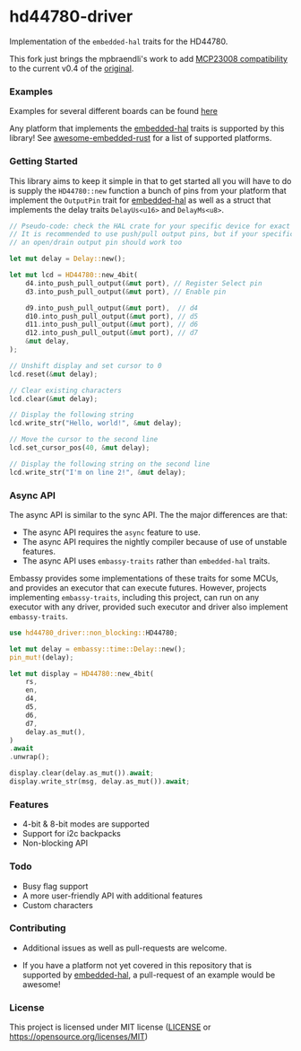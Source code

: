 # hd44780-driver


Implementation of the `embedded-hal` traits for the HD44780.

This fork just brings the mpbraendli's work to add [MCP23008 compatibility](https://github.com/mpbraendli/hd44780-driver/) to the current v0.4 of the [original](https://github.com/JohnDoneth/hd44780-driver).

### Examples

Examples for several different boards can be found [here](/examples)

Any platform that implements the [embedded-hal](https://github.com/rust-embedded/embedded-hal) traits is supported by this library! See [awesome-embedded-rust](https://github.com/rust-embedded/awesome-embedded-rust#hal-implementation-crates) for a list of supported platforms.

### Getting Started

This library aims to keep it simple in that to get started all you will have to do is supply the `HD44780::new` function a bunch of pins from your platform that implement the `OutputPin` trait for [embedded-hal](https://github.com/rust-embedded/embedded-hal) as well as a struct that implements the delay traits `DelayUs<u16>`  and `DelayMs<u8>`.

```rust
// Pseudo-code: check the HAL crate for your specific device for exact code to get pins / delay
// It is recommended to use push/pull output pins, but if your specific LCD device has pull-up resistors
// an open/drain output pin should work too

let mut delay = Delay::new();

let mut lcd = HD44780::new_4bit(
    d4.into_push_pull_output(&mut port), // Register Select pin
    d3.into_push_pull_output(&mut port), // Enable pin

    d9.into_push_pull_output(&mut port),  // d4
    d10.into_push_pull_output(&mut port), // d5
    d11.into_push_pull_output(&mut port), // d6
    d12.into_push_pull_output(&mut port), // d7
    &mut delay,
);

// Unshift display and set cursor to 0
lcd.reset(&mut delay);

// Clear existing characters
lcd.clear(&mut delay);

// Display the following string
lcd.write_str("Hello, world!", &mut delay);

// Move the cursor to the second line
lcd.set_cursor_pos(40, &mut delay);

// Display the following string on the second line
lcd.write_str("I'm on line 2!", &mut delay);
```

### Async API

The async API is similar to the sync API. The the major differences are that:
- The async API requires the `async` feature to use.
- The async API requires the nightly compiler because of use of unstable features.
- The async API uses `embassy-traits` rather than `embedded-hal` traits.

Embassy provides some implementations of these traits for some MCUs, and provides
an executor that can execute futures. However, projects implementing `embassy-traits`,
including this project, can run on any executor with any driver, provided such
executor and driver also implement `embassy-traits`.

```rust
use hd44780_driver::non_blocking::HD44780;

let mut delay = embassy::time::Delay::new();
pin_mut!(delay);

let mut display = HD44780::new_4bit(
    rs,
    en,
    d4,
    d5,
    d6,
    d7,
    delay.as_mut(),
)
.await
.unwrap();

display.clear(delay.as_mut()).await;
display.write_str(msg, delay.as_mut()).await;
```

### Features
- 4-bit & 8-bit modes are supported
- Support for i2c backpacks
- Non-blocking API

### Todo
- Busy flag support
- A more user-friendly API with additional features
- Custom characters

### Contributing

- Additional issues as well as pull-requests are welcome.

- If you have a platform not yet covered in this repository that is supported by [embedded-hal](https://github.com/rust-embedded/embedded-hal), a pull-request of an example would be awesome!

### License

This project is licensed under MIT license ([LICENSE](https://github.com/kunerd/clerk/blob/master/docs/CONTRIBUTING.md) or <https://opensource.org/licenses/MIT>)

